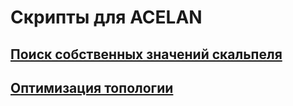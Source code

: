 # Скрипты для ACELAN

## [Поиск собственных значений скальпеля](/AcelanScripts/Scalpel.md)

## [Оптимизация топологии](/AcelanScripts/Optimization.md)